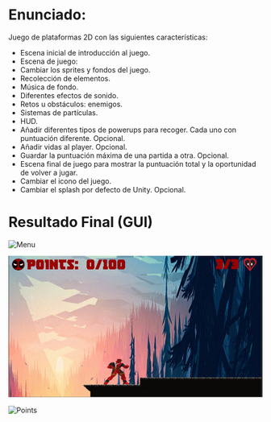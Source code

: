 # Enunciado:

Juego de plataformas 2D con las siguientes características:

- Escena inicial de introducción al juego.
- Escena de juego:
- Cambiar los sprites y fondos del juego.
- Recolección de elementos.
- Música de fondo.
- Diferentes efectos de sonido.
- Retos u obstáculos: enemigos.
- Sistemas de partículas.
- HUD.
- Añadir diferentes tipos de powerups para recoger. Cada uno con puntuación diferente. Opcional.
- Añadir vidas al player. Opcional.
- Guardar la puntuación máxima de una partida a otra. Opcional.
- Escena final de juego para mostrar la puntuación total y la oportunidad de volver a jugar.
- Cambiar el icono del juego.
- Cambiar el splash por defecto de Unity. Opcional.

# Resultado Final (GUI)

![Menu](https://github.com/GonzaloSC95/Actividad3_JuedoDeadPool2D/blob/1cc53f3353add5d9dc9a17ab7cf0033956e4d38e/Menu.PNG)

![Game](https://github.com/GonzaloSC95/Actividad3_JuegoDeadPool2D/blob/b732d14a260d7c5e59a693b045316731165d0482/GUI/Game.png)

![Points](https://github.com/GonzaloSC95/Actividad3_JuedoDeadPool2D/blob/fd88b246710c219ff7cff3323d2fb103604068b5/Points.PNG)
